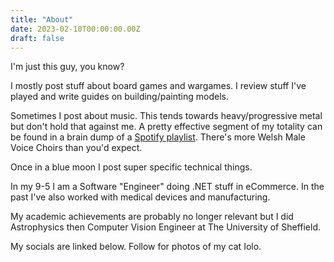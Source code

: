 ```yaml
---
title: "About"
date: 2023-02-10T00:00:00.00Z
draft: false
---
```


I'm just this guy, you know?

I mostly post stuff about board games and wargames. I review stuff I've played and write guides on building/painting models. 

Sometimes I post about music. This tends towards heavy/progressive metal but don't hold that against me. A pretty effective segment of my totality can be found in a brain dump of a [Spotify playlist](https://open.spotify.com/playlist/4rhyXjREPTKLH7BT1Mr3l3?si=a4cb951e22e446a4). There's more Welsh Male Voice Choirs than you'd expect.

Once in a blue moon I post super specific technical things.

In my 9-5 I am a Software "Engineer" doing .NET stuff in eCommerce. In the past I've also worked with medical devices and manufacturing.

My academic achievements are probably no longer relevant but I did Astrophysics then Computer Vision Engineer at The University of Sheffield.

My socials are linked below. Follow for photos of my cat Iolo.